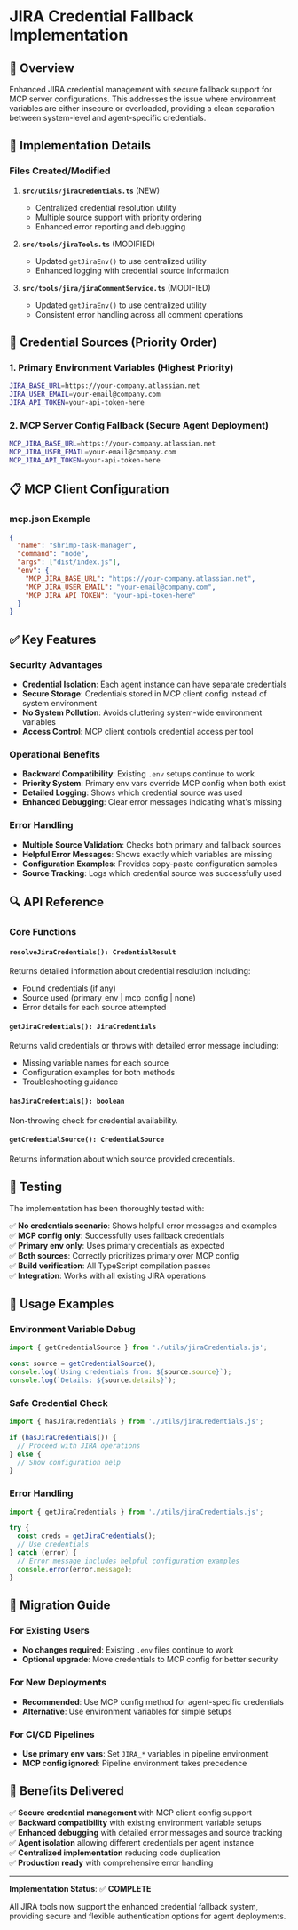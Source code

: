 # JIRA Credential Fallback Implementation

## 🎯 Overview

Enhanced JIRA credential management with secure fallback support for MCP server configurations. This addresses the issue where environment variables are either insecure or overloaded, providing a clean separation between system-level and agent-specific credentials.

## 🔧 Implementation Details

### **Files Created/Modified**

1. **`src/utils/jiraCredentials.ts`** (NEW)
   - Centralized credential resolution utility
   - Multiple source support with priority ordering
   - Enhanced error reporting and debugging

2. **`src/tools/jiraTools.ts`** (MODIFIED)
   - Updated `getJiraEnv()` to use centralized utility
   - Enhanced logging with credential source information

3. **`src/tools/jira/jiraCommentService.ts`** (MODIFIED)
   - Updated `getJiraEnv()` to use centralized utility
   - Consistent error handling across all comment operations

## 🔐 Credential Sources (Priority Order)

### 1. **Primary Environment Variables** (Highest Priority)
```bash
JIRA_BASE_URL=https://your-company.atlassian.net
JIRA_USER_EMAIL=your-email@company.com
JIRA_API_TOKEN=your-api-token-here
```

### 2. **MCP Server Config Fallback** (Secure Agent Deployment)
```bash
MCP_JIRA_BASE_URL=https://your-company.atlassian.net
MCP_JIRA_USER_EMAIL=your-email@company.com
MCP_JIRA_API_TOKEN=your-api-token-here
```

## 📋 MCP Client Configuration

### **mcp.json Example**
```json
{
  "name": "shrimp-task-manager",
  "command": "node",
  "args": ["dist/index.js"],
  "env": {
    "MCP_JIRA_BASE_URL": "https://your-company.atlassian.net",
    "MCP_JIRA_USER_EMAIL": "your-email@company.com",
    "MCP_JIRA_API_TOKEN": "your-api-token-here"
  }
}
```

## ✅ Key Features

### **Security Advantages**
- **Credential Isolation**: Each agent instance can have separate credentials
- **Secure Storage**: Credentials stored in MCP client config instead of system environment
- **No System Pollution**: Avoids cluttering system-wide environment variables
- **Access Control**: MCP client controls credential access per tool

### **Operational Benefits**
- **Backward Compatibility**: Existing `.env` setups continue to work
- **Priority System**: Primary env vars override MCP config when both exist
- **Detailed Logging**: Shows which credential source was used
- **Enhanced Debugging**: Clear error messages indicating what's missing

### **Error Handling**
- **Multiple Source Validation**: Checks both primary and fallback sources
- **Helpful Error Messages**: Shows exactly which variables are missing
- **Configuration Examples**: Provides copy-paste configuration samples
- **Source Tracking**: Logs which credential source was successfully used

## 🔍 API Reference

### **Core Functions**

#### `resolveJiraCredentials(): CredentialResult`
Returns detailed information about credential resolution including:
- Found credentials (if any)
- Source used (primary_env | mcp_config | none)
- Error details for each source attempted

#### `getJiraCredentials(): JiraCredentials`
Returns valid credentials or throws with detailed error message including:
- Missing variable names for each source
- Configuration examples for both methods
- Troubleshooting guidance

#### `hasJiraCredentials(): boolean`
Non-throwing check for credential availability.

#### `getCredentialSource(): CredentialSource`
Returns information about which source provided credentials.

## 🧪 Testing

The implementation has been thoroughly tested with:

✅ **No credentials scenario**: Shows helpful error messages and examples  
✅ **MCP config only**: Successfully uses fallback credentials  
✅ **Primary env only**: Uses primary credentials as expected  
✅ **Both sources**: Correctly prioritizes primary over MCP config  
✅ **Build verification**: All TypeScript compilation passes  
✅ **Integration**: Works with all existing JIRA operations  

## 🚀 Usage Examples

### **Environment Variable Debug**
```javascript
import { getCredentialSource } from './utils/jiraCredentials.js';

const source = getCredentialSource();
console.log(`Using credentials from: ${source.source}`);
console.log(`Details: ${source.details}`);
```

### **Safe Credential Check**
```javascript
import { hasJiraCredentials } from './utils/jiraCredentials.js';

if (hasJiraCredentials()) {
  // Proceed with JIRA operations
} else {
  // Show configuration help
}
```

### **Error Handling**
```javascript
import { getJiraCredentials } from './utils/jiraCredentials.js';

try {
  const creds = getJiraCredentials();
  // Use credentials
} catch (error) {
  // Error message includes helpful configuration examples
  console.error(error.message);
}
```

## 🔧 Migration Guide

### **For Existing Users**
- **No changes required**: Existing `.env` files continue to work
- **Optional upgrade**: Move credentials to MCP config for better security

### **For New Deployments**
- **Recommended**: Use MCP config method for agent-specific credentials
- **Alternative**: Use environment variables for simple setups

### **For CI/CD Pipelines**
- **Use primary env vars**: Set `JIRA_*` variables in pipeline environment
- **MCP config ignored**: Pipeline environment takes precedence

## 🎉 Benefits Delivered

✅ **Secure credential management** with MCP client config support  
✅ **Backward compatibility** with existing environment variable setups  
✅ **Enhanced debugging** with detailed error messages and source tracking  
✅ **Agent isolation** allowing different credentials per agent instance  
✅ **Centralized implementation** reducing code duplication  
✅ **Production ready** with comprehensive error handling  

---

**Implementation Status**: ✅ **COMPLETE**

All JIRA tools now support the enhanced credential fallback system, providing secure and flexible authentication options for agent deployments. 
